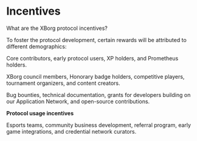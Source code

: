 # Incentives

What are the XBorg protocol incentives?

To foster the protocol development, certain rewards will be attributed to different demographics:

Core contributors, early protocol users, XP holders, and Prometheus holders.

XBorg council members, Honorary badge holders, competitive players, tournament organizers, and content creators.

Bug bounties, technical documentation, grants for developers building on our Application Network, and open-source contributions.

**Protocol usage incentives**

Esports teams, community business development, referral program, early game integrations, and credential network curators.

